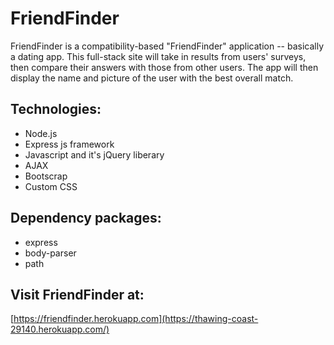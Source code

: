 # FriendFinder
FriendFinder is a compatibility-based "FriendFinder" application -- basically a dating app. This full-stack site will take in results from users' surveys, then compare their answers with those from other users. The app will then display the name and picture of the user with the best overall match. 

## Technologies:
* Node.js
* Express js framework
* Javascript and it's jQuery liberary
* AJAX
* Bootscrap
* Custom CSS


## Dependency packages:
* express
* body-parser
* path

## Visit FriendFinder at:
[https://friendfinder.herokuapp.com](https://thawing-coast-29140.herokuapp.com/)